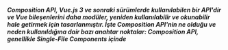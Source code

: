 ***Composition API, Vue.js 3 ve sonraki sürümlerde kullanılabilen bir API'dir ve Vue bileşenlerini daha modüler, yeniden kullanılabilir ve okunabilir hale getirmek için tasarlanmıştır. İşte Composition API'nin ne olduğu ve neden kullanıldığına dair bazı anahtar noktalar: Composition API, genellikle Single-File Components içinde <script setup> sözdizimi ile birlikte kullanılır.***
